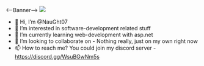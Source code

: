 <--Banner-->
<img src="https://media.discordapp.net/attachments/719938828441354352/852390353301930005/On_The_Comp.png?width=1216&height=657">

- 👋 Hi, I’m @NauGht07
- 👀 I’m interested in software-development related stuff
- 🌱 I’m currently learning web-development with asp.net
- 💞️ I’m looking to collaborate on - Nothing really, just on my own right now
- 📫 How to reach me? You could join my discord server - https://discord.gg/WsuBGwNm5s

<!---
NauGht07/NauGht07 is a ✨ special ✨ repository because its `README.md` (this file) appears on your GitHub profile.
You can click the Preview link to take a look at your changes.
--->
